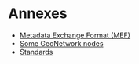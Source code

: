 # Annexes

-   [Metadata Exchange Format (MEF)](mef-format.md)
-   [Some GeoNetwork nodes](gallery/gallery.md)
-   [Standards](standards/index.md)
